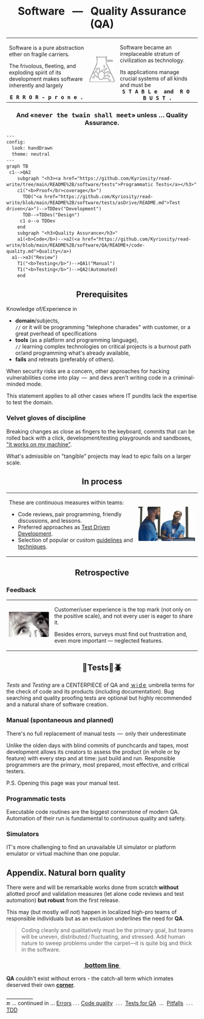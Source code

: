 <h1 align="center">Software &nbsp; &mdash; &nbsp; Quality Assurance (QA)</h1>

<table><tr valign="center"><td width="42%">
 
Software is a pure abstraction ether on fragile carriers.
 
The frivolous, fleeting, and exploding spirit of its development makes software inherently and largely
 
<div align="center"><b><samp>E&thinsp;R&thinsp;R&thinsp;O&thinsp;R&thinsp;-&thinsp;p&thinsp;r&thinsp;o&thinsp;n&thinsp;e&thinsp;.</samp></b></div>
</td><td><picture><img alt="&nbsp;Bug in flask" src="../../_rsc/_img/signs/bugs/bug_in_flask-pencil-250px.jpg" /></picture></td><td width="42%">

Software became an irreplaceable stratum of civilization as technology.

<div>Its applications manage crucial systems of all kinds and must be</div>
<div align="center"><b><samp>S&thinsp;T&thinsp;A&thinsp;B&thinsp;L&thinsp;e&thinsp; </samp>and<samp> &thinsp;R&thinsp;O&thinsp;B&thinsp;U&thinsp;S&thinsp;T&thinsp;.</samp></b></div>
</td></tr></table>

<h3 align="center">And «<samp>never the twain shall meet</samp>» unless ... <b>Quality Assurance</b>.</h3>

```mermaid
---
config:
  look: handDrawn
  theme: neutral
---
graph TB
 c1-->QA2
    subgraph "<h3><a href="https://github.com/Kyriosity/read-write/tree/main/README%2B/software/tests">Programmatic Tests</a></h3>"
    c1("<b>Proof</br>coverage</b>")
      TDD("<a href="https://github.com/Kyriosity/read-write/blob/main/README%2B/software/tests/asDrive/README.md">Test driven</a>")-->TDDev("Development")
      TDD-->TDDes("Design")
     c1 o--o TDDev
    end
    subgraph "<h3>Quality Assurance</h3>"
    a1(<b>Code</b>)-->a2(<a href="https://github.com/Kyriosity/read-write/blob/main/README%2B/software/QA/README+/code-quality.md">Quality</a>)
  a1-->a3("Review")
    T1("<b>Testing</b>")-->QA1("Manual")
    T1("<b>Testing</b>")-->QA2(Automated)
    end
```

<h2 align="center">Prerequisites</h2>

Knowledge of/Experience in

+ **domain**/subjects,\
`//` or it will be programming "telephone charades" with customer, or a great pverhead of specifications
+ **tools** (as a platform and programming language),\
`//` learning complex technologies on critical projects is a burnout path or/and programming what's already available,
+ **fails** and retreats (preferably of others).

When security risks are a concern, other approaches for hacking vulnerabilities come into play &thinsp;&mdash;&thinsp; and devs aren't writing code in a criminal-minded mode.

This statement applies to all other cases where IT pundits lack the expertise to test the domain.

### Velvet gloves of discipline

Breaking changes as close as fingers to the keyboard, commits that can be rolled back with a click, development/testing playgrounds and sandboxes, ["it works on my machine"](../../pencraft/README+/memes/README+/polyptych_works.md).

What's admissible on "tangible" projects may lead to epic fails on a larger scale.

<h2 align="center">In process</h2>

<table><tr>
 <td>
 <p>These are continuous measures within teams:</p>
 <ul>
  <li>Code reviews, pair programming, friendly discussions, and lessons.</li>
  <li>Preferred approaches as <a href="../tests/asDrive/">Test Driven Development</a>.</li>
 <li>Selection of popular or custom <a href="https://github.com/Kyriosity/use-dev/tree/main/README+/frames">guidelines</a> and <a href="https://github.com/Kyriosity/use-dev/tree/main/README%2B/techniques">techniques</a>.</li>
 </ul>
</td>
<td>
  <picture><img width="250px" alt="&nbsp;Drake helps Lil Yachty with laptop (&quot;Life Is Good&quot;)" title="&nbsp;Drake helps Lil Yachty with laptop&#013;&#010;(&quot;Life Is Good&quot;)" src="../../_rsc/_img/memes/Drake_LilYachty-LifeIsGood_laptop.jpg" /></picture></td></tr></table>

<h2 align="center">Retrospective</h2>

### Feedback

<table><tr>
 <td><picture><img alt="&nbsp;The Twilight Zone" width="250px"
    src="../../_rsc/_img/snap/movies/TheTwilightZone.1960.Monsters_MapleStreet.jpg" title="The Twilight Zone&#013;&#010;&#013;&#010;Ep. Mar, 1960" /></picture></td>
 <td>

Customer/user experience is the top mark (not only on the positive scale), and not every user is eager to share it.

Besides errors, surveys must find out frustration and, even more important &mdash; neglected features.
 
</td>
</tr></table>

<h2 align="center">🧪Tests📏🪲</h2>

_Tests_ and _Testing_ are a CENTERPIECE of QA and <ins>&thinsp;w&thinsp;i&thinsp;d&thinsp;e&thinsp;</ins> umbrella terms for the check of code and its products (including documentation). Bug searching and quality proofing tests are optional but highly recommended and a natural share of software creation. 

### Manual (spontaneous and planned)

There's no full replacement of manual tests &thinsp;&mdash;&thinsp; only their underestimate

Unlike the olden days with blind commits of punchcards and tapes, most development allows its creators to assess the product (in whole or by feature) with every step and at time: just build and run.
 Responsible programmers are the primary, most prepared, most effective, and critical testers.

P.S. Opening this page was your manual test. 

### Programmatic tests

Executable code routines are the biggest cornerstone of modern QA. Automation of their run is fundamental to continuous quality and safety.

### Simulators

IT's more challenging to find an unavailable UI simulator or platform emulator or virtual machine than one popular.

## Appendix. Natural born quality

There were and will be remarkable works done from scratch **without** allotted proof and validation measures (let alone code reviews and test automation) **but robust** from the first release. 

This may (but mostly _will not_) happen in localized high-pro teams of responsible individuals but as an exclusion underlines the need for __QA__.

> Coding cleanly and qualitatively must be the primary goal, but teams will be uneven, distributed&thinsp;/&thinsp;fluctuating, and stressed. Add human nature to sweep problems under the carpet—it is quite big and thick in the software.
<h3 align="center"><ins>&nbsp;bottom line&nbsp;</ins></h3>

**QA** couldn't exist without errors - the catch-all term which inmates deserved their own [**corner**](README+/errors/).

\___________\
:end: ... continued in ...  [Errors](README+/errors/)  .&thinsp;.&thinsp;.  [Code quality](README+/code-quality.md) &nbsp;.&thinsp;.&thinsp;.&nbsp; [Tests for QA](../tests/asQA/) &nbsp;...&nbsp; [Pitfalls](README+/QA-pitfalls.md) &nbsp;.&thinsp;.&thinsp;.&nbsp; [TDD](../tests/asDrive)
